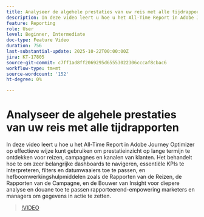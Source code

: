 ```yaml
---
title: Analyseer de algehele prestaties van uw reis met alle tijdrapporten
description: In deze video leert u hoe u het All-Time Report in Adobe Journey Optimizer op effectieve wijze kunt gebruiken om prestatieinzicht op lange termijn te ontdekken voor reizen, campagnes en kanalen van klanten. Het behandelt hoe te om zeer belangrijke dashboards te navigeren, essentiële KPIs te interpreteren, filters en datumwaaiers toe te passen, en hefboomwerkingshulpmiddelen zoals de Rapporten van de Reizen, de Rapporten van de Campagne, en de Bouwer van Insight voor diepere analyse en douane toe te passen rapporteerend-empowering marketers en managers om gegevens in actie te zetten.
feature: Reporting
role: User
level: Beginner, Intermediate
doc-type: Feature Video
duration: 756
last-substantial-update: 2025-10-22T00:00:00Z
jira: KT-17805
source-git-commit: c7ff1ad8ff2069295d65553022306cccaf8cbac6
workflow-type: tm+mt
source-wordcount: '152'
ht-degree: 0%

---
```



# Analyseer de algehele prestaties van uw reis met alle tijdrapporten

In deze video leert u hoe u het All-Time Report in Adobe Journey Optimizer op effectieve wijze kunt gebruiken om prestatieinzicht op lange termijn te ontdekken voor reizen, campagnes en kanalen van klanten. Het behandelt hoe te om zeer belangrijke dashboards te navigeren, essentiële KPIs te interpreteren, filters en datumwaaiers toe te passen, en hefboomwerkingshulpmiddelen zoals de Rapporten van de Reizen, de Rapporten van de Campagne, en de Bouwer van Insight voor diepere analyse en douane toe te passen rapporteerend-empowering marketers en managers om gegevens in actie te zetten.

>[!VIDEO](https://video.tv.adobe.com/v/3475793/?captions=dut&learn=on&enablevpops)
